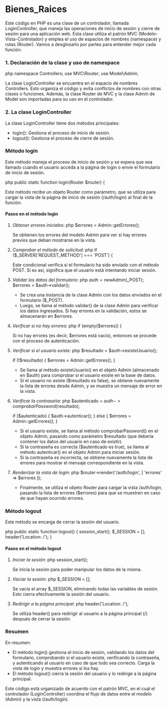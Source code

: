 ﻿# Bienes_Raices
Este código en PHP es una clase de un controlador, llamada LoginController, que maneja las operaciones de inicio de sesión y cierre de sesión para una aplicación web. Esta clase utiliza el patrón MVC (Modelo-Vista-Controlador) y emplea el uso de espacios de nombres (namespace) y rutas (Router). Vamos a desglosarlo por partes para entender mejor cada función.

### 1. Declaración de la clase y uso de namespace

php
namespace Controllers;
use MVC\Router;
use Model\Admin;


La clase LoginController se encuentra en el espacio de nombres Controllers. Esto organiza el código y evita conflictos de nombres con otras clases o funciones. Además, la clase Router de MVC y la clase Admin de Model son importadas para su uso en el controlador.

### 2. La clase LoginController

La clase LoginController tiene dos métodos principales:
- login(): Gestiona el proceso de inicio de sesión.
- logout(): Gestiona el proceso de cierre de sesión.

### Método login

Este método maneja el proceso de inicio de sesión y se espera que sea llamado cuando el usuario acceda a la página de login o envíe el formulario de inicio de sesión.

php
public static function login(Router $router) {


Este método recibe un objeto Router como parámetro, que se utiliza para cargar la vista de la página de inicio de sesión (/auth/login) al final de la función.

#### Pasos en el método login

1. *Obtener errores iniciales*:
   php
   $errores = Admin::getErrores();
   
   Se obtienen los errores del modelo Admin para ver si hay errores previos que deban mostrarse en la vista.

2. *Comprobar el método de solicitud*:
   php
   if ($_SERVER['REQUEST_METHOD'] === 'POST') { 
   
   Este condicional verifica si el formulario ha sido enviado con el método POST. Si es así, significa que el usuario está intentando iniciar sesión.

3. *Validar los datos del formulario*:
   php
   $auth = new Admin($_POST);
   $errores = $auth->validar();
   
   - Se crea una instancia de la clase Admin con los datos enviados en el formulario ($_POST).
   - Luego, se llama al método validar() de la clase Admin para verificar los datos ingresados. Si hay errores en la validación, estos se almacenarán en $errores.

4. *Verificar si no hay errores*:
   php
   if (empty($errores)) {
   
   Si no hay errores (es decir, $errores está vacío), entonces se procede con el proceso de autenticación.

5. *Verificar si el usuario existe*:
   php
   $resultado = $auth->existeUsuario();
   
   if (!$resultado) {
       $errores = Admin::getErrores();
   }
   
   - Se llama al método existeUsuario() en el objeto Admin (almacenado en $auth) para comprobar si el usuario existe en la base de datos.
   - Si el usuario no existe ($resultado es false), se obtiene nuevamente la lista de errores desde Admin, y se muestra un mensaje de error en la vista.

6. *Verificar la contraseña*:
   php
   $autenticado = $auth->comprobarPassword($resultado);
   
   if ($autenticado) {
       $auth->autenticar();
   } else {
       $errores = Admin::getErrores();
   }
   
   - Si el usuario existe, se llama al método comprobarPassword() en el objeto Admin, pasando como parámetro $resultado (que debería contener los datos del usuario en caso de existir).
   - Si la contraseña es correcta ($autenticado es true), se llama al método autenticar() en el objeto Admin para iniciar sesión.
   - Si la contraseña es incorrecta, se obtiene nuevamente la lista de errores para mostrar el mensaje correspondiente en la vista.

7. *Renderizar la vista de login*:
   php
   $router->render('/auth/login',  [
       'errores' => $errores
   ]);
   
   - Finalmente, se utiliza el objeto Router para cargar la vista /auth/login, pasando la lista de errores ($errores) para que se muestren en caso de que hayan ocurrido errores.

### Método logout

Este método se encarga de cerrar la sesión del usuario.

php
public static function logout() {
    session_start();
    $_SESSION = [];
    header('Location: /');
}


#### Pasos en el método logout

1. *Iniciar la sesión*:
   php
   session_start();
   
   Se inicia la sesión para poder manipular los datos de la misma.

2. *Vaciar la sesión*:
   php
   $_SESSION = [];
   
   Se vacía el array $_SESSION, eliminando todas las variables de sesión. Esto cierra efectivamente la sesión del usuario.

3. *Redirigir a la página principal*:
   php
   header('Location: /');
   
   Se utiliza header() para redirigir al usuario a la página principal (/) después de cerrar la sesión.

### Resumen

En resumen:
- El método login() gestiona el inicio de sesión, validando los datos del formulario, comprobando si el usuario existe, verificando la contraseña, y autenticando al usuario en caso de que todo sea correcto. Carga la vista de login y muestra errores si los hay.
- El método logout() cierra la sesión del usuario y lo redirige a la página principal. 

Este código está organizado de acuerdo con el patrón MVC, en el cual el controlador (LoginController) coordina el flujo de datos entre el modelo (Admin) y la vista (/auth/login).
